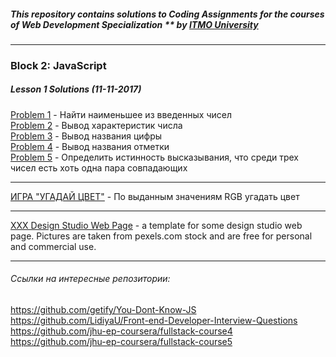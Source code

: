 ##### This repository contains solutions to Coding Assignments for the courses of Web Development Specialization ** by [ITMO University](http://profi.ifmo.ru)

***

### Block 2: JavaScript

##### Lesson 1 Solutions (11-11-2017)
[Problem 1](https://lidiyau.github.io/WebDevITMO/JavaScript_block/Lesson_1_assignments/problem_1.html) - Найти наименьшее из введенных чисел   
[Problem 2](https://lidiyau.github.io/WebDevITMO/JavaScript_block/Lesson_1_assignments/problem_2.html) - Вывод характеристик числа  
[Problem 3](https://lidiyau.github.io/WebDevITMO/JavaScript_block/Lesson_1_assignments/problem_3.html) - Вывод названия цифры  
[Problem 4](https://lidiyau.github.io/WebDevITMO/JavaScript_block/Lesson_1_assignments/Problem_4.html) - Вывод названия отметки  
[Problem 5](https://lidiyau.github.io/WebDevITMO/JavaScript_block/Lesson_1_assignments/problem_5.html) - Определить истинность высказывания, что среди трех чисел есть хоть одна пара совпадающих   
***
[ИГРА "УГАДАЙ ЦВЕТ"](https://lidiyau.github.io/WebDevITMO/JavaScript_block/Игра/game.html) - По выданным значениям RGB угадать цвет
***
[XXX Design Studio Web Page](https://ulidi.github.io/Portfolio/Design_Page/index.html) - a template for some design studio web page. Pictures are taken from pexels.com stock and are free for personal and commercial use.
***
###### Ссылки на интересные репозитории:
https://github.com/getify/You-Dont-Know-JS  
https://github.com/LidiyaU/Front-end-Developer-Interview-Questions  
https://github.com/jhu-ep-coursera/fullstack-course4  
https://github.com/jhu-ep-coursera/fullstack-course5  
